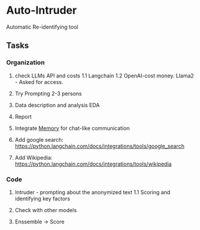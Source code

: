 # Auto-Intruder
Automatic Re-identifying tool

## Tasks

### Organization
1. check LLMs API and costs
1.1 Langchain
1.2 OpenAI-cost money. Llama2 - Asked for access.

2. Try Prompting 2-3 persons

3. Data description and analysis EDA

4. Report
5. Integrate [Memory]([url](https://python.langchain.com/docs/modules/memory/)) for chat-like communication 

6. Add google search: https://python.langchain.com/docs/integrations/tools/google_search

7. Add Wikipedia: https://python.langchain.com/docs/integrations/tools/wikipedia

### Code
1. Intruder - prompting about the anonymized text
1.1 Scoring and identifying key factors

2. Check with other models

3. Enssemble -> Score
